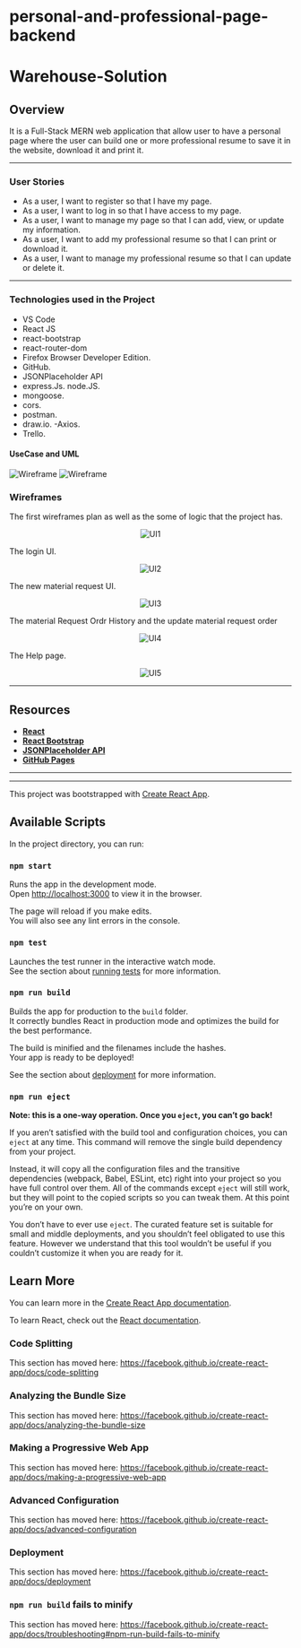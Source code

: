 # personal-and-professional-page-backend
# Warehouse-Solution

## Overview

It is a Full-Stack MERN web application that allow user to have a personal page where the user can build one or more professional resume to save it in the website, download it and print it.

---

### User Stories

- As a user, I want to register so that I have my page.
- As a user, I want to log in so that I have access to my page.
- As a user, I want to manage my page so that I can add, view, or update my information.
- As a user, I want to add my professional resume so that I can print or download it.
- As a user, I want to manage my professional resume so that I can update or delete it.

---

### Technologies used in the Project

- VS Code
- React JS
- react-bootstrap
- react-router-dom
- Firefox Browser Developer Edition.
- GitHub.
- JSONPlaceholder API
- express.Js. node.JS.
- mongoose.
- cors.
- postman.
- draw.io.
-Axios.
- Trello.


#### UseCase and UML

![Wireframe](UML1.png)
![Wireframe](UML.png)

### Wireframes

The first wireframes plan as well as the some of logic that the project has.

<p align="center">
  <img alt="UI1" src="https://github.com/AlMuhannaMH/Warehouse-Solution/blob/master/src/images/Wireframes01.jpg">
</p>

The login UI.

<p align="center">
  <img alt="UI2" src="https://github.com/AlMuhannaMH/Warehouse-Solution/blob/master/src/images/UI01.png">
</p>

The new material request UI.

<p align="center">
  <img alt="UI3" src="https://github.com/AlMuhannaMH/Warehouse-Solution/blob/master/src/images/UI02.png">
</p>

The material Request Ordr History and the update material request order

<p align="center">
  <img alt="UI4" src="https://github.com/AlMuhannaMH/Warehouse-Solution/blob/master/src/images/UI03.png">
</p>

The Help page.

<p align="center">
  <img alt="UI5" src="https://github.com/AlMuhannaMH/Warehouse-Solution/blob/master/src/images/UI04.png">
</p>

---

## Resources

- **[React](https://reactjs.org/)**
- **[React Bootstrap](https://react-bootstrap.github.io/)**
- **[JSONPlaceholder API](https://jsonplaceholder.typicode.com/)**
- **[GitHub Pages](https://pages.github.com)**

---
---

This project was bootstrapped with [Create React App](https://github.com/facebook/create-react-app).

## Available Scripts

In the project directory, you can run:

### `npm start`

Runs the app in the development mode.<br />
Open [http://localhost:3000](http://localhost:3000) to view it in the browser.

The page will reload if you make edits.<br />
You will also see any lint errors in the console.

### `npm test`

Launches the test runner in the interactive watch mode.<br />
See the section about [running tests](https://facebook.github.io/create-react-app/docs/running-tests) for more information.

### `npm run build`

Builds the app for production to the `build` folder.<br />
It correctly bundles React in production mode and optimizes the build for the best performance.

The build is minified and the filenames include the hashes.<br />
Your app is ready to be deployed!

See the section about [deployment](https://facebook.github.io/create-react-app/docs/deployment) for more information.

### `npm run eject`

**Note: this is a one-way operation. Once you `eject`, you can’t go back!**

If you aren’t satisfied with the build tool and configuration choices, you can `eject` at any time. This command will remove the single build dependency from your project.

Instead, it will copy all the configuration files and the transitive dependencies (webpack, Babel, ESLint, etc) right into your project so you have full control over them. All of the commands except `eject` will still work, but they will point to the copied scripts so you can tweak them. At this point you’re on your own.

You don’t have to ever use `eject`. The curated feature set is suitable for small and middle deployments, and you shouldn’t feel obligated to use this feature. However we understand that this tool wouldn’t be useful if you couldn’t customize it when you are ready for it.

## Learn More

You can learn more in the [Create React App documentation](https://facebook.github.io/create-react-app/docs/getting-started).

To learn React, check out the [React documentation](https://reactjs.org/).

### Code Splitting

This section has moved here: https://facebook.github.io/create-react-app/docs/code-splitting

### Analyzing the Bundle Size

This section has moved here: https://facebook.github.io/create-react-app/docs/analyzing-the-bundle-size

### Making a Progressive Web App

This section has moved here: https://facebook.github.io/create-react-app/docs/making-a-progressive-web-app

### Advanced Configuration

This section has moved here: https://facebook.github.io/create-react-app/docs/advanced-configuration

### Deployment

This section has moved here: https://facebook.github.io/create-react-app/docs/deployment

### `npm run build` fails to minify

This section has moved here: https://facebook.github.io/create-react-app/docs/troubleshooting#npm-run-build-fails-to-minify
